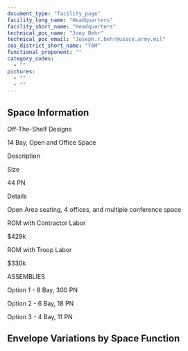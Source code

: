 ```yaml
---
document_type: "facility_page"
facility_long_name: "Headquarters"
facility_short_name: "Headquarters"
technical_poc_name: "Joey Behr"
technical_poc_email: "Joseph.r.behr@usace.army.mil"
cos_district_short_name: "TAM"
functional_proponent: ""
category_codes:
  - ""
pictures:
  - ""
  - ""
---
```


## Space Information

Off-The-Shelf Designs

14 Bay, Open and Office Space

Description

Size

44 PN

Details

Open Area seating, 4 offices, and multiple conference space

ROM with Contractor Labor

\$429k

ROM with Troop Labor

\$330k

ASSEMBLIES

Option 1 - 8 Bay, 300 PN

Option 2 - 6 Bay, 18 PN

Option 3 - 4 Bay, 11 PN

## Envelope Variations by Space Function
